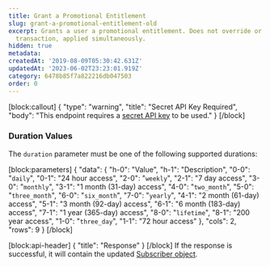 ```yaml
---
title: Grant a Promotional Entitlement
slug: grant-a-promotional-entitlement-old
excerpt: Grants a user a promotional entitlement. Does not override or defer a store
  transaction, applied simultaneously.
hidden: true
metadata: 
createdAt: '2019-08-09T05:30:42.631Z'
updatedAt: '2023-06-02T23:23:01.919Z'
category: 6478b85f7a822216db047503
order: 0
---
```

[block:callout]
{
  "type": "warning",
  "title": "Secret API Key Required",
  "body": "This endpoint requires a [secret API key](doc:authentication) to be used."
}
[/block]
### Duration Values
The `duration` parameter must be one of the following supported durations:

[block:parameters]
{
  "data": {
    "h-0": "Value",
    "h-1": "Description",
    "0-0": "`daily`",
    "0-1": "24 hour access",
    "2-0": "`weekly`",
    "2-1": "7 day access",
    "3-0": "`monthly`",
    "3-1": "1 month (31-day) access",
    "4-0": "`two_month`",
    "5-0": "`three_month`",
    "6-0": "`six_month`",
    "7-0": "`yearly`",
    "4-1": "2 month (61-day) access",
    "5-1": "3 month (92-day) access",
    "6-1": "6 month (183-day) access",
    "7-1": "1 year (365-day) access",
    "8-0": "`lifetime`",
    "8-1": "200 year access",
    "1-0": "`three_day`",
    "1-1": "72 hour access"
  },
  "cols": 2,
  "rows": 9
}
[/block]

[block:api-header]
{
  "title": "Response"
}
[/block]
If the response is successful, it will contain the updated [Subscriber object](ref:subscribers#the-subscriber-object).